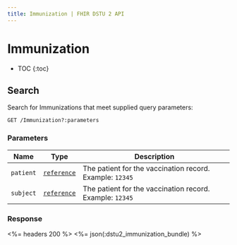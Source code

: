 ```yaml
---
title: Immunization | FHIR DSTU 2 API
---
```


# Immunization

* TOC
{:toc}

## Search

Search for Immunizations that meet supplied query parameters:

    GET /Immunization?:parameters

### Parameters

 Name    | Type                                                           | Description
---------|----------------------------------------------------------------|---------------------------------------------------------
`patient`|[`reference`](http://hl7.org/fhir/2015May/search.html#reference)| The patient for the vaccination record. Example: `12345`
`subject`|[`reference`](http://hl7.org/fhir/2015May/search.html#reference)| The patient for the vaccination record. Example: `12345`

### Response

<%= headers 200 %>
<%= json(:dstu2_immunization_bundle) %>